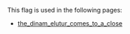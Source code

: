 This flag is used in the following pages:
 - [the_dinam_elutur_comes_to_a_close](../events/the_dinam_elutur_comes_to_a_close.md)

